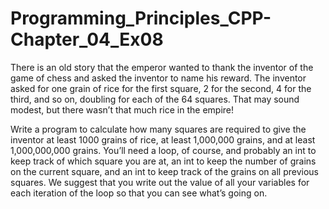 # Programming_Principles_CPP-Chapter_04_Ex08

There is an old story that the emperor wanted to thank the inventor of the game of chess and asked the inventor to name his reward. 
The inventor asked for one grain of rice for the first square, 2 for the second, 4 for the third, and so on, doubling for each of the 64 squares. 
That may sound modest, but there wasn’t that much rice in the empire! 

Write a program to calculate how many squares are required to give the inventor at least 1000 grains of rice, at least 1,000,000 grains, and at least 1,000,000,000 grains. 
You’ll need a loop, of course, and probably an int to keep track of which square you are at, an int to keep the number of grains on the current square, and an int to keep 
track of the grains on all previous squares. We suggest that you write out the value of all your variables for each iteration of the loop so that you can see what’s going on.
